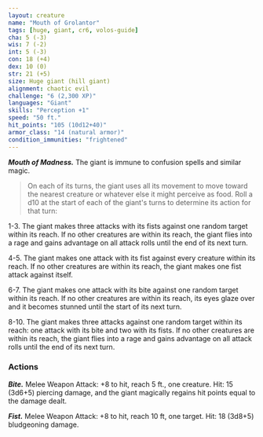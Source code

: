 ```yaml
---
layout: creature
name: "Mouth of Grolantor"
tags: [huge, giant, cr6, volos-guide]
cha: 5 (-3)
wis: 7 (-2)
int: 5 (-3)
con: 18 (+4)
dex: 10 (0)
str: 21 (+5)
size: Huge giant (hill giant)
alignment: chaotic evil
challenge: "6 (2,300 XP)"
languages: "Giant"
skills: "Perception +1"
speed: "50 ft."
hit_points: "105 (10d12+40)"
armor_class: "14 (natural armor)"
condition_immunities: "frightened"
---
```


***Mouth of Madness.*** The giant is immune to confusion spells and similar magic.

>On each of its turns, the giant uses all its movement to move toward the nearest creature or whatever else it might perceive as food. Roll a d10 at the start of each of the giant's turns to determine its action for that turn:

1-3. The giant makes three attacks with its fists against one random target within its reach. If no other creatures are within its reach, the giant flies into a rage and gains advantage on all attack rolls until the end of its next turn.

4-5. The giant makes one attack with its fist against every creature within its reach. If no other creatures are within its reach, the giant makes one fist attack against itself.

6-7. The giant makes one attack with its bite against one random target within its reach. If no other creatures are within its reach, its eyes glaze over and it becomes stunned until the start of its next turn.

8-10. The giant makes three attacks against one random target within its reach: one attack with its bite and two with its fists. If no other creatures are within its reach, the giant flies into a rage and gains advantage on all attack rolls until the end of its next turn.

### Actions

***Bite.*** Melee Weapon Attack: +8 to hit, reach 5 ft., one creature. Hit: 15 (3d6+5) piercing damage, and the giant magically regains hit points equal to the damage dealt.

***Fist.*** Melee Weapon Attack: +8 to hit, reach 10 ft, one target. Hit: 18 (3d8+5) bludgeoning damage.